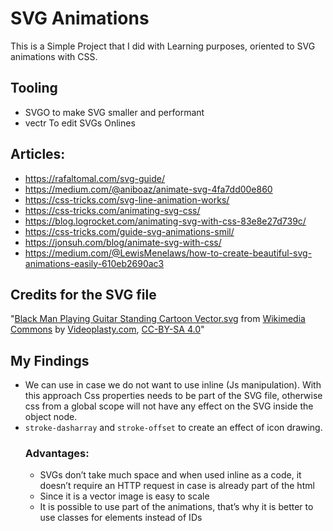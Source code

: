 # SVG Animations

This is a Simple Project that I did with Learning purposes, oriented to SVG animations with CSS.

## Tooling 
- SVGO to make SVG smaller and performant
- vectr To edit SVGs Onlines

## Articles:
- https://rafaltomal.com/svg-guide/
- https://medium.com/@aniboaz/animate-svg-4fa7dd00e860
- https://css-tricks.com/svg-line-animation-works/
- https://css-tricks.com/animating-svg-css/
- https://blog.logrocket.com/animating-svg-with-css-83e8e27d739c/
- https://css-tricks.com/guide-svg-animations-smil/
- https://jonsuh.com/blog/animate-svg-with-css/
- https://medium.com/@LewisMenelaws/how-to-create-beautiful-svg-animations-easily-610eb2690ac3


## Credits for the SVG file

<p> "<a href="/wiki/File:Black_Man_Playing_Guitar_Standing_Cartoon_Vector.svg##" title="File:Black Man Playing Guitar Standing Cartoon Vector.svg">Black Man Playing Guitar Standing Cartoon Vector.svg</a> from <a href="/wiki/Main_Page" title="Main Page">Wikimedia Commons</a> by <a rel="nofollow" class="external text" href="https://videoplasty.com/">Videoplasty.com</a>,&nbsp;<a rel="nofollow" class="external text" href="https://creativecommons.org/licenses/by-sa/4.0/deed.en">CC-BY-SA 4.0</a>"
</p>

## My Findings
- We can use <object> in case we do not want to use inline (Js manipulation). With this approach Css properties needs to be part of the SVG file, otherwise css from a global scope will not have any effect on the SVG inside the object node.
- `stroke-dasharray` and `stroke-offset` to create an effect of icon drawing.

### Advantages:
- SVGs don’t take much space and when used inline as a code, it doesn’t require an HTTP request in case is already part of the html
- Since it is a vector image is easy to scale
- It is possible to use part of the animations, that’s why it is better to use classes for elements instead of IDs


	